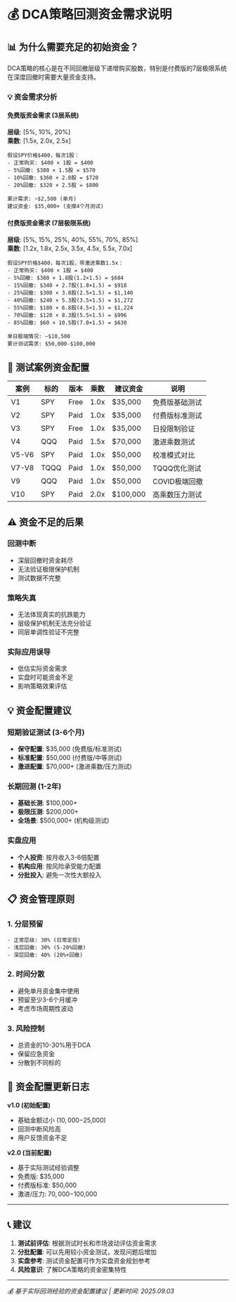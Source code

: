 # 💰 DCA策略回测资金需求说明

## 📊 为什么需要充足的初始资金？

DCA策略的核心是在不同回撤层级下递增购买股数，特别是付费版的7层极限系统在深度回撤时需要大量资金支持。

### 💡 资金需求分析

#### 免费版资金需求 (3层系统)
**层级**: [5%, 10%, 20%]  
**乘数**: [1.5x, 2.0x, 2.5x]

```
假设SPY价格$400，每次1股：
- 正常购买: $400 × 1股 = $400
- 5%回撤: $380 × 1.5股 = $570  
- 10%回撤: $360 × 2.0股 = $720
- 20%回撤: $320 × 2.5股 = $800

累计需求: ~$2,500 (单月)
建议资金: $35,000+ (支撑4个月测试)
```

#### 付费版资金需求 (7层极限系统)
**层级**: [5%, 15%, 25%, 40%, 55%, 70%, 85%]  
**乘数**: [1.2x, 1.8x, 2.5x, 3.5x, 4.5x, 5.5x, 7.0x]

```  
假设SPY价格$400，每次1股，带激进乘数1.5x：
- 正常购买: $400 × 1股 = $400
- 5%回撤: $380 × 1.8股(1.2×1.5) = $684
- 15%回撤: $340 × 2.7股(1.8×1.5) = $918  
- 25%回撤: $300 × 3.8股(2.5×1.5) = $1,140
- 40%回撤: $240 × 5.3股(3.5×1.5) = $1,272
- 55%回撤: $180 × 6.8股(4.5×1.5) = $1,224
- 70%回撤: $120 × 8.3股(5.5×1.5) = $996
- 85%回撤: $60 × 10.5股(7.0×1.5) = $630

单日极端情况: ~$10,500
累计测试需求: $50,000-$100,000
```

## 🎯 测试案例资金配置

| 案例 | 标的 | 版本 | 乘数 | 建议资金 | 说明 |
|------|------|------|------|----------|------|
| V1 | SPY | Free | 1.0x | $35,000 | 免费版基础测试 |
| V2 | SPY | Paid | 1.0x | $35,000 | 付费版标准测试 |  
| V3 | SPY | Free | 1.0x | $35,000 | 日投限制验证 |
| V4 | QQQ | Paid | 1.5x | $70,000 | 激进乘数测试 |
| V5-V6 | SPY | Paid | 1.0x | $50,000 | 校准模式对比 |
| V7-V8 | TQQQ | Paid | 1.0x | $50,000 | TQQQ优化测试 |
| V9 | QQQ | Paid | 1.0x | $50,000 | COVID极端回撤 |
| V10 | SPY | Paid | 2.0x | $100,000 | 高乘数压力测试 |

## ⚠️ 资金不足的后果

### 回测中断
- 深层回撤时资金耗尽
- 无法验证极限保护机制
- 测试数据不完整

### 策略失真
- 无法体现真实的抗跌能力
- 层级保护机制无法充分验证
- 同层单调性验证不完整

### 实际应用误导
- 低估实际资金需求
- 实盘时可能资金不足
- 影响策略效果评估

## 💡 资金配置建议

### 短期验证测试 (3-6个月)
- **保守配置**: $35,000 (免费版/标准测试)
- **标准配置**: $50,000 (付费版/中等测试)  
- **激进配置**: $70,000+ (激进乘数/压力测试)

### 长期回测 (1-2年)
- **基础长测**: $100,000+
- **极限压测**: $200,000+ 
- **全场景**: $500,000+ (机构级测试)

### 实盘应用
- **个人投资**: 按月收入3-6倍配置
- **机构应用**: 按风险承受能力配置
- **分批投入**: 避免一次性大额投入

## 📋 资金管理原则

### 1. 分层预留
```
- 正常层级: 30% (日常定投)
- 浅层回撤: 30% (5-20%回撤)  
- 深层回撤: 40% (20%+回撤)
```

### 2. 时间分散
- 避免单月资金集中使用
- 预留至少3-6个月缓冲
- 考虑市场周期性波动

### 3. 风险控制
- 总资金的10-30%用于DCA
- 保留应急资金
- 分散到不同标的

## 🔄 资金配置更新日志

**v1.0 (初始配置)**
- 基础金额过小 ($10,000-$25,000)
- 回测中断风险高
- 用户反馈资金不足

**v2.0 (当前配置)**
- 基于实际测试经验调整
- 免费版: $35,000
- 付费版标准: $50,000  
- 激进/压力: $70,000-$100,000

---

## 📞 建议

1. **测试前评估**: 根据测试时长和市场波动评估资金需求
2. **分批配置**: 可以先用较小资金测试，发现问题后增加
3. **实盘参考**: 测试资金配置可作为实盘资金规划参考
4. **风险意识**: 了解DCA策略的资金密集特性

---
*💰 基于实际回测经验的资金配置建议 | 更新时间: 2025.09.03*